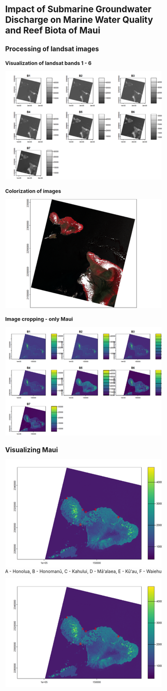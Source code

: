 # Impact of Submarine Groundwater Discharge on Marine Water Quality and Reef Biota of Maui

## Processing of landsat images

### Visualization of landsat bands 1 - 6
![Landsat images](ImageAnalysis/Bands_1-6.png)

### Colorization of images
![Landsat combination (r-B5, g-B4, b-B3)](ImageAnalysis/Landsat_RGB_file.png)

### Image cropping - only Maui

![Cropping everything but the island being studied](ImageAnalysis/landsat_bands_1-6_cropped.png)

## Visualizing Maui

![Locations on Maui studied](ImageAnalysis/Maoi_sites_studied.png)
A - Honolua,
B - Honomanū,
C - Kahului,
D - Māʻalaea,
E - Kūʻau,
F - Waiehu

![Locations on Maui studied](ImageAnalysis/Maoi_sites_studied.png)

